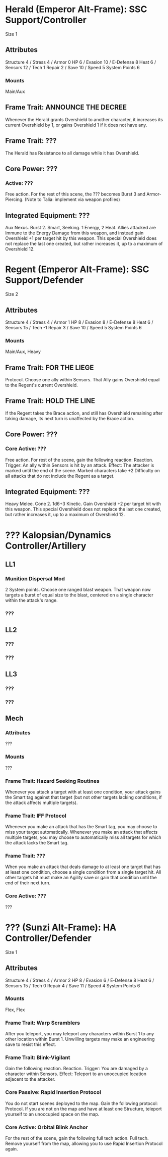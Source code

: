 # Herald (Emperor Alt-Frame): SSC Support/Controller
Size 1
## Attributes
Structure 4 / Stress 4 / Armor 0
HP 6 / Evasion 10 / E-Defense 8
Heat 6 / Sensors 12 / Tech 1
Repair 2 / Save 10 / Speed 5
System Points 6
### Mounts
Main/Aux
## Frame Trait: ANNOUNCE THE DECREE
Whenever the Herald grants Overshield to another character, it increases its current Overshield by 1, or gains Overshield 1 if it does not have any.
## Frame Trait: ???
The Herald has Resistance to all damage while it has Overshield.
## Core Power: ???
### Active: ???
Free action. For the rest of this scene, the ??? becomes Burst 3 and Armor-Piercing. (Note to Talia: implement via weapon profiles)
## Integrated Equipment: ???
Aux Nexus. Burst 2. Smart, Seeking. 1 Energy, 2 Heat. Allies attacked are Immune to the Energy Damage from this weapon, and instead gain Overshield +1 per target hit by this weapon. This special Overshield does not replace the last one created, but rather increases it, up to a maximum of Overshield 12.

# Regent (Emperor Alt-Frame): SSC Support/Defender
Size 2
## Attributes
Structure 4 / Stress 4 / Armor 1
HP 8 / Evasion 8 / E-Defense 8
Heat 6 / Sensors 15 / Tech -1
Repair 3 / Save 10 / Speed 5
System Points 6
### Mounts
Main/Aux, Heavy
## Frame Trait: FOR THE LIEGE
Protocol. Choose one ally within Sensors. That Ally gains Overshield equal to the Regent's current Overshield.
## Frame Trait: HOLD THE LINE
If the Regent takes the Brace action, and still has Overshield remaining after taking damage, its next turn is unaffected by the Brace action.
## Core Power: ???
### Core Active: ???
Free action. For rest of the scene, gain the following reaction:
Reaction. Trigger: An ally within Sensors is hit by an attack. Effect: The attacker is marked until the end of the scene. Marked characters take +2 Difficulty on all attacks that do not include the Regent as a target.
## Integrated Equipment: ???
Heavy Melee. Cone 2. 1d6+3 Kinetic. Gain Overshield +2 per target hit with this weapon. This special Overshield does not replace the last one created, but rather increases it, up to a maximum of Overshield 12.

# ??? Kalopsian/Dynamics Controller/Artillery
## LL1
### Munition Dispersal Mod
2 System points. Choose one ranged blast weapon. That weapon now targets a burst
of equal size to the blast, centered on a single character within the attack's
range.
### ???
## LL2
### ???
### ???
## LL3
### ???
### ???

## Mech
### Attributes
???
### Mounts
???
### Frame Trait: Hazard Seeking Routines
Whenever you attack a target with at least one condition, your attack gains the
Smart tag against that target (but not other targets lacking conditions, if the
attack affects multiple targets).
### Frame Trait: IFF Protocol
Whenever you make an attack that has the Smart tag, you may choose to miss your
target automatically. Whenever you make an attack that affects multiple targets,
you may choose to automatically miss all targets for which the attack lacks the
Smart tag.
### Frame Trait: ???
When you make an attack that deals damage to at least one target that has at
least one condition, choose a single condition from a single target hit. All
other targets hit must make an Agility save or gain that condition until the end
of their next turn.
### Core Active: ???
???

# ??? (Sunzi Alt-Frame): HA Controller/Defender
Size 1
## Attributes
Structure 4 / Stress 4 / Armor 2
HP 8 / Evasion 6 / E-Defense 8
Heat 6 / Sensors 15 / Tech 0
Repair 4 / Save 11 / Speed 4
System Points 6
### Mounts
Flex, Flex
### Frame Trait: Warp Scramblers
After you teleport, you may teleport any characters within Burst 1 to any other
location within Burst 1. Unwilling targets may make an engineering save to
resist this effect.
### Frame Trait: Blink-Vigilant
Gain the following reaction.
Reaction. Trigger: You are damaged by a character within Sensors. Effect:
Teleport to an unoccupied location adjacent to the attacker.
### Core Passive: Rapid Insertion Protocol
You do not start scenes deployed to the map. Gain the following protocol:
Protocol. If you are not on the map and have at least one Structure, teleport
yourself to an unoccupied space on the map.
### Core Active: Orbital Blink Anchor
For the rest of the scene, gain the following full tech action.
Full tech. Remove yourself from the map, allowing you to use Rapid Insertion
Protocol again.
